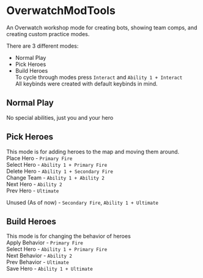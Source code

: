 # OverwatchModTools
An Overwatch workshop mode for creating bots, showing team comps, and creating custom practice modes.

There are 3 different modes:
- Normal Play
- Pick Heroes
- Build Heroes  
To cycle through modes press `Interact` and `Ability 1 + Interact`  
All keybinds were created with default keybinds in mind.  

## Normal Play
No special abilities, just you and your hero

## Pick Heroes
This mode is for adding heroes to the map and moving them around.  
Place Hero - `Primary Fire`  
Select Hero - `Ability 1 + Primary Fire`  
Delete Hero - `Ability 1 + Secondary Fire`  
Change Team - `Ability 1 + Ability 2`  
Next Hero - `Ability 2`  
Prev Hero - `Ultimate`  

Unused (As of now) - `Secondary Fire`, `Ability 1 + Ultimate`

## Build Heroes
This mode is for changing the behavior of heroes  
Apply Behavior - `Primary Fire`  
Select Hero - `Ability 1 + Primary Fire`  
Next Behavior - `Ability 2`  
Prev Behavior - `Ultimate`  
Save Hero - `Ability 1 + Ultimate`  
